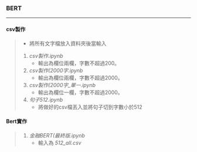 ### BERT
---------------------

#### csv製作
>* 將所有文字檔放入資料夾後當輸入
>1. *csv製作.ipynb*
>    * 輸出為欄位兩欄，字數不超過200。
>1. *csv製作(2000字.ipynb*
>    * 輸出為欄位兩欄，字數不超過2000。
>1. *csv製作(2000字_單一.ipynb*
>    * 輸出為欄位一欄，字數不超過2000。
>1. *句子512.ipynb*
>    * 將做好的csv檔丟入並將句子切到字數小於512
#### Bert實作
>1. *金融BERT(最終版.ipynb*
>    * 輸入為 *512_all.csv*
